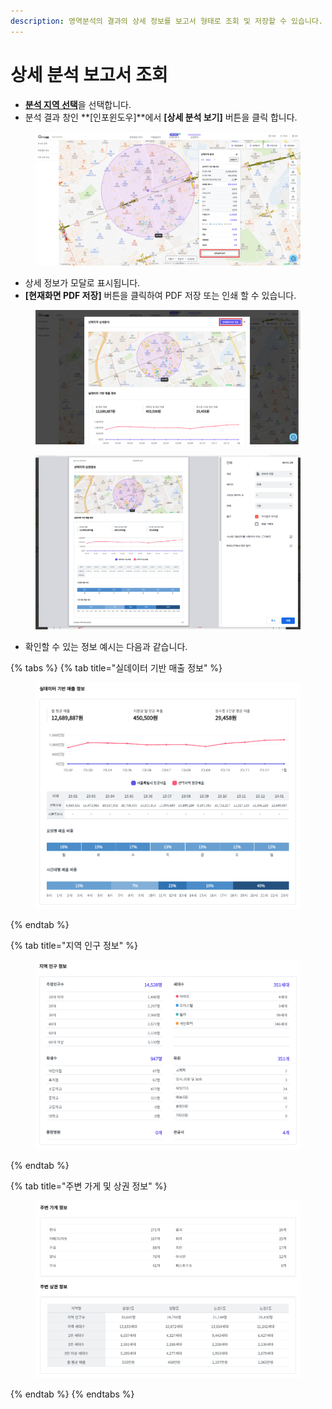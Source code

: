 ```yaml
---
description: 영역분석의 결과의 상세 정보를 보고서 형태로 조회 및 저장할 수 있습니다.
---
```


# 상세 분석 보고서 조회

* [**분석 지역 선택**](./)을 선택합니다.
* 분석 결과 창인 **\[인포윈도우]**에서 **\[상세 분석 보기]** 버튼을 클릭 합니다.

<figure><img src="../../.gitbook/assets/degailreport.png" alt=""><figcaption></figcaption></figure>

* 상세 정보가 모달로 표시됩니다.
* **\[현재화면 PDF 저장]** 버튼을 클릭하여 PDF 저장 또는 인쇄 할 수 있습니다.

<figure><img src="../../.gitbook/assets/radius8.png" alt=""><figcaption></figcaption></figure>

<figure><img src="../../.gitbook/assets/radius12.png" alt=""><figcaption></figcaption></figure>

* 확인할 수 있는 정보 예시는 다음과 같습니다.

{% tabs %}
{% tab title="실데이터 기반 매출 정보" %}
<figure><img src="../../.gitbook/assets/radius9.png" alt=""><figcaption></figcaption></figure>
{% endtab %}

{% tab title="지역 인구 정보" %}
<figure><img src="../../.gitbook/assets/radius10.png" alt=""><figcaption></figcaption></figure>
{% endtab %}

{% tab title="주변 가게 및 상권 정보" %}
<figure><img src="../../.gitbook/assets/radius11.png" alt=""><figcaption></figcaption></figure>
{% endtab %}
{% endtabs %}
